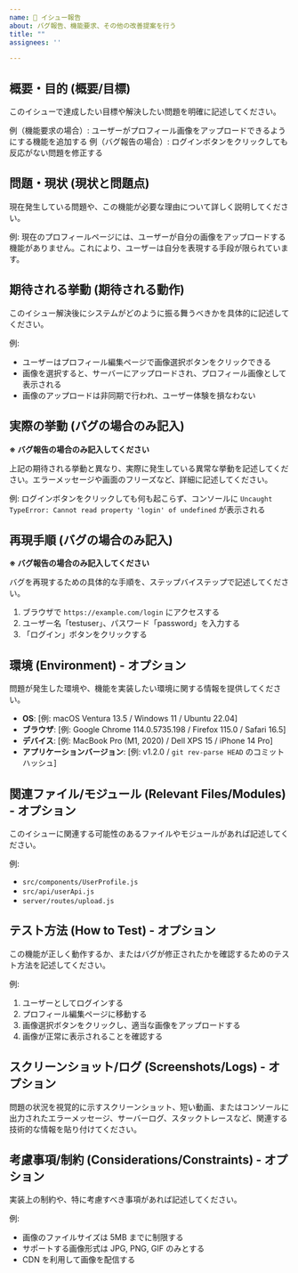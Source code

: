 ```yaml
---
name: 📝 イシュー報告
about: バグ報告、機能要求、その他の改善提案を行う
title: ""
assignees: ''

---
```


## 概要・目的 (概要/目標)
このイシューで達成したい目標や解決したい問題を明確に記述してください。

例（機能要求の場合）: ユーザーがプロフィール画像をアップロードできるようにする機能を追加する
例（バグ報告の場合）: ログインボタンをクリックしても反応がない問題を修正する

## 問題・現状 (現状と問題点)
現在発生している問題や、この機能が必要な理由について詳しく説明してください。

例: 現在のプロフィールページには、ユーザーが自分の画像をアップロードする機能がありません。これにより、ユーザーは自分を表現する手段が限られています。

## 期待される挙動 (期待される動作)
このイシュー解決後にシステムがどのように振る舞うべきかを具体的に記述してください。

例:
- ユーザーはプロフィール編集ページで画像選択ボタンをクリックできる
- 画像を選択すると、サーバーにアップロードされ、プロフィール画像として表示される
- 画像のアップロードは非同期で行われ、ユーザー体験を損なわない

## 実際の挙動 (バグの場合のみ記入)
**※ バグ報告の場合のみ記入してください**

上記の期待される挙動と異なり、実際に発生している異常な挙動を記述してください。エラーメッセージや画面のフリーズなど、詳細に記述してください。

例: ログインボタンをクリックしても何も起こらず、コンソールに `Uncaught TypeError: Cannot read property 'login' of undefined` が表示される

## 再現手順 (バグの場合のみ記入)
**※ バグ報告の場合のみ記入してください**

バグを再現するための具体的な手順を、ステップバイステップで記述してください。

1. ブラウザで `https://example.com/login` にアクセスする
2. ユーザー名「testuser」、パスワード「password」を入力する
3. 「ログイン」ボタンをクリックする

## 環境 (Environment) - オプション
問題が発生した環境や、機能を実装したい環境に関する情報を提供してください。

- **OS**: [例: macOS Ventura 13.5 / Windows 11 / Ubuntu 22.04]
- **ブラウザ**: [例: Google Chrome 114.0.5735.198 / Firefox 115.0 / Safari 16.5]
- **デバイス**: [例: MacBook Pro (M1, 2020) / Dell XPS 15 / iPhone 14 Pro]
- **アプリケーションバージョン**: [例: v1.2.0 / `git rev-parse HEAD` のコミットハッシュ]

## 関連ファイル/モジュール (Relevant Files/Modules) - オプション
このイシューに関連する可能性のあるファイルやモジュールがあれば記述してください。

例:
- `src/components/UserProfile.js`
- `src/api/userApi.js`
- `server/routes/upload.js`

## テスト方法 (How to Test) - オプション
この機能が正しく動作するか、またはバグが修正されたかを確認するためのテスト方法を記述してください。

例:
1. ユーザーとしてログインする
2. プロフィール編集ページに移動する
3. 画像選択ボタンをクリックし、適当な画像をアップロードする
4. 画像が正常に表示されることを確認する

## スクリーンショット/ログ (Screenshots/Logs) - オプション
問題の状況を視覚的に示すスクリーンショット、短い動画、またはコンソールに出力されたエラーメッセージ、サーバーログ、スタックトレースなど、関連する技術的な情報を貼り付けてください。

## 考慮事項/制約 (Considerations/Constraints) - オプション
実装上の制約や、特に考慮すべき事項があれば記述してください。

例:
- 画像のファイルサイズは 5MB までに制限する
- サポートする画像形式は JPG, PNG, GIF のみとする
- CDN を利用して画像を配信する
